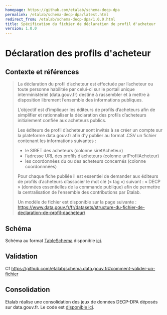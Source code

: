 ```yaml
---
homepage: https://github.com/etalab/schema-decp-dpa
permalink: /etalab/schema-decp-dpa/latest.html
redirect_from: /etalab/schema-decp-dpa/1.0.0.html
title: Spécification du fichier de déclaration de profil d'acheteur
version: 1.0.0
---
```


# Déclaration des profils d'acheteur

## Contexte et références

> La déclaration du profil d’acheteur est effectuée par l’acheteur ou toute personne habilitée par celui-ci sur le portail unique interministériel (data.gouv.fr) destiné à rassembler et à mettre à disposition librement l’ensemble des informations publiques.
>
> L’objectif est d’impliquer les éditeurs de profils d’acheteurs afin de simplifier et rationnaliser la déclaration des profils d’acheteurs initialement confiée aux acheteurs publics.
>
> Les éditeurs de profil d’acheteur sont invités à se créer un compte sur la plateforme data.gouv.fr afin d’y publier au format .CSV un fichier contenant les informations suivantes :
>
> - le SIRET des acheteurs (colonne siretAcheteur)
> - l’adresse URL des profils d’acheteurs (colonne urlProfilAcheteur)
> - les coordonnées du ou des acheteurs concernés (colonne coordonnnées)
>
> Pour chaque fiche publiée il est essentiel de demander aux éditeurs de profils d’acheteurs d’associer le mot clé (« tag ») suivant : « DECP » (données essentielles de la commande publique) afin de permettre la centralisation de l’ensemble des contributions par Etalab.
>
> Un modèle de fichier est disponible sur la page suivante : https://www.data.gouv.fr/fr/datasets/structure-du-fichier-de-declaration-de-profil-dacheteur/

## Schéma

Schéma au format [TableSchema](https://frictionlessdata.io/specs/table-schema) disponible [ici](https://github.com/etalab/schema-decp-dpa/blob/master/schema.json).

## Validation

Cf https://github.com/etalab/schema.data.gouv.fr#comment-valider-un-fichier

## Consolidation

Etalab réalise une consolidation des jeux de données DECP-DPA déposés sur data.gouv.fr. Le code est [disponible ici](https://github.com/etalab/schema-decp-dpa/tree/master/aggregration).